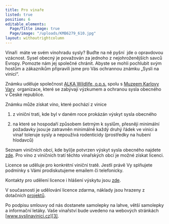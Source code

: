 ```yaml
---
title: Pro vinaře
listed: true
position: 6
editable_elements:
  Page/Title image: true
  Page/image: "/uploads/KMB6279_610.jpg"
layout: withoutrightcolumn
---
```

Vinaři ­ máte ve svém vinohradu sysly? Buďte na ně pyšní ­ jde o
opravdovou vzácnost. Sysel obecný je považován za jednoho z
nejohroženějších savců Evropy. Pomozte nám jej společné chránit. Abyste
se mohli pochlubit svým hostům a zákazníkům připravili jsme pro Vás
ochrannou známku „Sysli na vinici“.

Známku uděluje společnost [ALKA Wildlife, o.p.s.][1]
spolu s [Muzeem Karlovy Vary][2] ­ organizace, které
se zabývají výzkumem a ochranou sysla obecného v České republice.

Známku může získat víno, které pochází z vinice

1) z viniční trati, kde byl v daném roce prokázán výskyt sysla obecného

2) na které se hospodaří způsobem šetrným k syslům, přesněji minimální
požadavky jsou:je zatravněn minimálně každý druhý řádek ve vinici a
vinař toleruje sysly a nepoužívá rodenticidy (prostředky na hubení
hlodavců)

Seznam viničních obcí, kde byl/je potvrzen výskyt sysla obecného najdete
[zde](/znamka/vyskyt-sysla). Pro víno z viničních tratí těchto
vinařských obcí je možné získat licenci.

Licence se uděluje pro konkrétní viniční tratě. Jestli právě Vy
splňujete podmínky s Vámi prodiskutujeme emailem či telefonicky.

Kontakty pro udělení licence i hlášení výskytu jsou
[zde](o-nas/kontakty).

V současnosti je udělování licence zdarma, náklady jsou hrazeny z
dotačních [projektů](/o-nas/projekty).

Po podpisu smlouvy od nás dostanete samolepky na lahve, větší samolepky
a informační letáky. Vaše vinařství bude uvedeno na webových stránkách
[www.syslinavinici.cz][3].


[1]: http://www.alkawildlife.eu/
[2]: http://www.kvmuz.cz/
[3]: http://www.syslinavinici.cz
